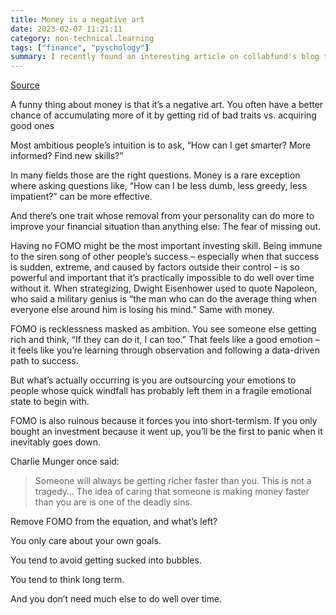 ```yaml
---
title: Money is a negative art
date: 2023-02-07 11:21:11
category: non-technical.learning
tags: ["finance", "pyschology"]
summary: I recently found an interesting article on collabfund's blog thinking about FOMO as it relates to investing.
---
```


[Source](https://collabfund.com/blog/fomo-the-worst-financial-trait/)

A funny thing about money is that it’s a negative art. You often have a better chance of
accumulating more of it by getting rid of bad traits vs. acquiring good ones

Most ambitious people’s intuition is to ask, “How can I get smarter? More informed? Find new
skills?”

In many fields those are the right questions. Money is a rare exception where asking questions like,
“How can I be less dumb, less greedy, less impatient?” can be more effective.

And there’s one trait whose removal from your personality can do more to improve your financial
situation than anything else: The fear of missing out.

Having no FOMO might be the most important investing skill. Being immune to the siren song of other
people’s success – especially when that success is sudden, extreme, and caused by factors outside
their control – is so powerful and important that it’s practically impossible to do well over time
without it. When strategizing, Dwight Eisenhower used to quote Napoleon, who said a military genius
is “the man who can do the average thing when everyone else around him is losing his mind.” Same
with money.

FOMO is recklessness masked as ambition. You see someone else getting rich and think, “If they can
do it, I can too.” That feels like a good emotion – it feels like you’re learning through
observation and following a data-driven path to success.

But what’s actually occurring is you are outsourcing your emotions to people whose quick windfall
has probably left them in a fragile emotional state to begin with.

FOMO is also ruinous because it forces you into short-termism. If you only bought an investment
because it went up, you’ll be the first to panic when it inevitably goes down.

Charlie Munger once said:

> Someone will always be getting richer faster than you. This is not a tragedy… The idea of caring
> that someone is making money faster than you are is one of the deadly sins.

Remove FOMO from the equation, and what’s left?

You only care about your own goals.

You tend to avoid getting sucked into bubbles.

You tend to think long term.

And you don’t need much else to do well over time.
